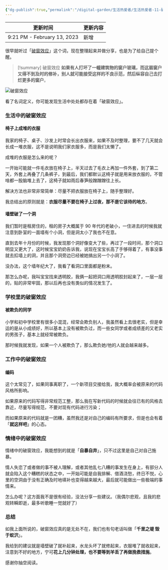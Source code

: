 ```yaml
---
{"dg-publish":true,"permalink":"/digital-garden/生活热爱者/生活热爱者-11-破窗效应/","noteIcon":"2"}
---
```



| 更新时间                        | 更新内容 |
| --------------------------- | ---- |
| 9:21 PM - February 13, 2023 | 新增   |


很早就听过「[破窗效应](https://baike.baidu.com/item/%E7%A0%B4%E7%AA%97%E7%90%86%E8%AE%BA/5407392)」这个词，现在整理起来并做分享，也是为了给自己提个醒。

> [!summary] 破窗效应
> **如果有人打坏了一幢建筑物的窗户玻璃，而这扇窗户又得不到及时的修补，别人就可能接受这样的不良示范，然后纵容自己去打烂更多的窗户**。

![破窗效应](https://100-1258489360.cos.ap-shanghai.myqcloud.com/pawel-czerwinski-T3XUccTgw7s-unsplash.jpg)

看了名词定义，你可能发现生活中处处都存在着「破窗效应」。

### 生活中的破窗效应

#### 椅子上成堆的衣服

我家的椅子、桌子、沙发上时常会长出衣服来，如果不及时整理，要不了几天就会长成一堆衣服，这不是说明我们家衣服多，而是我们太懒了。

成堆的衣服是怎么来的呢？

一开始可能就一件毛衣放在椅子上，半天过去了毛衣上再加一件外套，到了第二天，外套上再叠了几条裤子，到最后，我们都默认这椅子就是用来放衣服的，不管啥都一股脑堆上去了，这椅子就如雨后春笋般蹭蹭蹭往上长。

解决方法也非常非常简单：尽量不把衣服放在椅子上，随手整理好。

我总结出的原则就是：**衣服尽量不要在椅子上过夜，那不是它该待的地方**。

#### 墙壁破了一个洞

我们暂时是租房住的，租的房子大概属于 90 年代的老破小，一住进去的时候我就注意到卧室的一面墙有个小洞，但是洞太小了我也不在意。

直到去年十月份的时候，我发现那个洞好像变大了些，再过了一段时间，那个洞口明显又更大了，这时候宝宝奶奶告诉我，说现在宝宝长高了手够得着了，有事没事就去扣墙上的洞，并且那个洞旁边已经被她搞出另一个小洞了。

没办法，这个墙年纪大了，我看了看洞口里面都是粉末。

那怎么办呢，我叫宝宝找来透明胶，我俩一起把洞口用透明胶封起来了，一层一层的，贴的非常牢固，那以后再也没有类似的情况发生了。

### 学校里的破窗效应

#### 被欺负的同学

小学和初中学校里有很多小混混，经常会欺负别人，我虽然看上去很老实，但是幸运的是从小成绩好，所以基本上没有被欺负过，而一些女同学或者成绩差的又老实的男孩子，基本上就经常被欺负。

那时候我就发现，如果一个人被欺负了，那么欺负她/他的人就会越来越多。

### 工作中的破窗效应

#### 编码

这个太常见了，如果同事离职了，一个新项目交接给我，我大概率会被原来的代码风格所影响。

如果原来的代码写得非常规范工整，那么我在写新代码的时候就会往已有的风格去靠近，尽量写得规范，不要对现有代码进行污染；

而如果原来的代码就是一团糟，虽然我还是对自己的编码有所要求，但是也会有着「**就这样吧**」的心态。

### 情绪中的破窗效应

情绪中的破窗效应，我能想到的就是「**自暴自弃**」，只不过这里是自己对自己施暴。

情人失恋了或者做的事不被人理解，或者其他乱七八糟的事发生在身上，有部分人就会陷入这个糟糕的状态之中，一开始可能是自我排解、借酒浇愁，终日不悦，心里的空洞由于没有正确及时地填补也变得越来越大，最后就可能做出一些极端的事情来。

怎么办呢？这方面我不是很有经验，没法分享一些建议。（我偶尔悲观，且我的悲观转瞬即逝，最多听歌睡一觉就好了）

### 总结

如我上面所说的，破窗效应真的是无处不在，我们也有句老话叫做「**千里之堤 毁于蚁泬**」。

我给到的建议就是墙壁破了就补起来，水龙头坏了就修起来，衣服堆了就收起来，注意到不好的地方，宁可**花上几分钟处理，也不要等到羊丢了再做挽救措施**。

感谢你抽空阅读。
